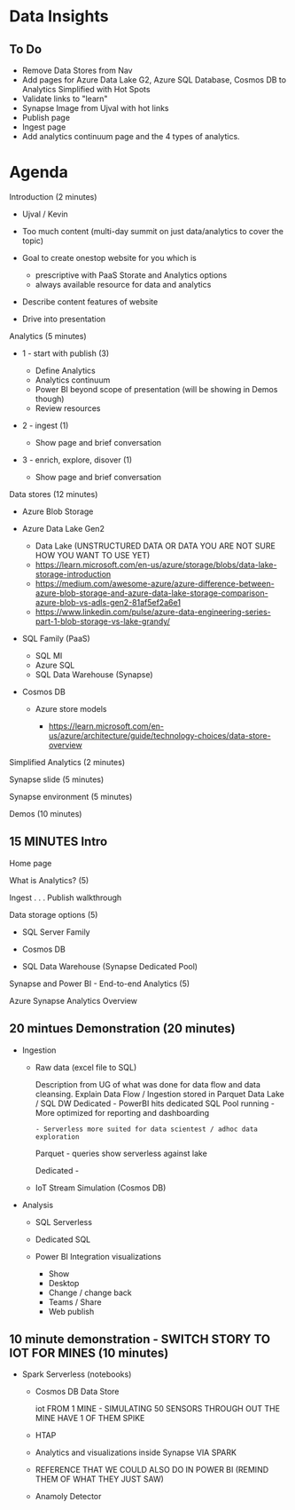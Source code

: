 # Data Insights

## To Do

- Remove Data Stores from Nav
- Add pages for Azure Data Lake G2, Azure SQL Database, Cosmos DB to Analytics Simplified with Hot Spots
- Validate links to "learn"
- Synapse Image from Ujval with hot links
- Publish page
- Ingest page
- Add analytics continuum page and the 4 types of analytics.

# Agenda

Introduction (2 minutes)

- Ujval / Kevin

- Too much content (multi-day summit on just data/analytics to cover the topic)

- Goal to create onestop website for you which is
  - prescriptive with PaaS Storate and Analytics options
  - always available resource for data and analytics

- Describe content features of website

- Drive into presentation

Analytics (5 minutes)

- 1 - start with publish (3)
  - Define Analytics
  - Analytics continuum
  - Power BI beyond scope of presentation (will be showing in Demos though)
  - Review resources
  
- 2 - ingest (1)
  - Show page and brief conversation

- 3 - enrich, explore, disover (1)
  - Show page and brief conversation

Data stores (12 minutes)

- Azure Blob Storage

- Azure Data Lake Gen2
  - Data Lake  (UNSTRUCTURED DATA OR DATA YOU ARE NOT SURE HOW YOU WANT TO USE YET)
  - https://learn.microsoft.com/en-us/azure/storage/blobs/data-lake-storage-introduction
  - https://medium.com/awesome-azure/azure-difference-between-azure-blob-storage-and-azure-data-lake-storage-comparison-azure-blob-vs-adls-gen2-81af5ef2a6e1
  - https://www.linkedin.com/pulse/azure-data-engineering-series-part-1-blob-storage-vs-lake-grandy/

- SQL Family (PaaS)
  - SQL MI
  - Azure SQL
  - SQL Data Warehouse (Synapse)

- Cosmos DB
    - Azure store models

      - https://learn.microsoft.com/en-us/azure/architecture/guide/technology-choices/data-store-overview


Simplified Analytics (2 minutes)

Synapse slide (5 minutes)

Synapse environment (5 minutes)

Demos (10 minutes)



## 15 MINUTES Intro
Home page 

What is Analytics?  (5)

Ingest . . . Publish walkthrough

Data storage options  (5)


- SQL Server Family

- Cosmos DB

- SQL Data Warehouse (Synapse Dedicated Pool)

  
Synapse and Power BI - End-to-end Analytics (5)

Azure Synapse Analytics Overview

## 20 mintues  Demonstration  (20 minutes)

- Ingestion
  
  - Raw data (excel file to SQL)
  
      Description from UG of what was done for data flow and data cleansing.
        Explain Data Flow / Ingestion stored in Parquet Data Lake / SQL DW Dedicated
        - PowerBI hits dedicated SQL Pool running 
        - More optimized for reporting and dashboarding
  
        - Serverless more suited for data scientest / adhoc data exploration

      Parquet - queries show serverless against lake

      Dedicated - 

  - IoT Stream Simulation (Cosmos DB)
  
- Analysis

  - SQL Serverless

  - Dedicated SQL

  - Power BI Integration visualizations
    - Show
    - Desktop
    - Change / change back
    - Teams / Share
    - Web publish


## 10 minute demonstration - SWITCH STORY TO IOT FOR MINES  (10 minutes)

  - Spark Serverless  (notebooks)

    - Cosmos DB Data Store

      iot FROM 1 MINE - SIMULATING 50 SENSORS THROUGH OUT THE MINE
      HAVE 1 OF THEM SPIKE

    - HTAP

    - Analytics and visualizations inside Synapse VIA SPARK
    - REFERENCE THAT WE COULD ALSO DO IN POWER BI (REMIND THEM OF WHAT THEY JUST SAW)
  
    - Anamoly Detector
